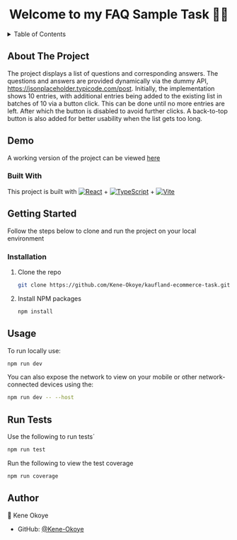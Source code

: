 <h1 align="center">Welcome to my FAQ Sample Task 👋🏿</h1>

<!-- TABLE OF CONTENTS -->
<details>
  <summary>Table of Contents</summary>
  <ol>
    <li>
      <a href="#about-the-project">About The Project</a>
      <ul>
         <li><a href="#demo">Demo</a></li>
      </ul>
      <ul>
        <li><a href="#built-with">Built With</a></li>
      </ul>
    </li>
    <li>
      <a href="#getting-started">Getting Started</a>
      <ul>
        <li><a href="#installation">Installation</a></li>
      </ul>
    </li>
    <li><a href="#usage">Usage</a></li>
    <li><a href="#run-tests">Run Tests</a></li>
    <li><a href="#author">Author</a></li>
  </ol>
</details>

<!-- ABOUT THE PROJECT -->
## About The Project

The project displays a list of questions and corresponding answers. The questions and answers are provided dynamically via the dummy API, https://jsonplaceholder.typicode.com/post. Initially, the implementation shows 10 entries, with additional entries being added to the existing list in batches of 10 via a button click. This can be done until no more entries are left. After which the button is disabled to avoid further clicks. A back-to-top button is also added for better usability when the list gets too long. 


## Demo
A working version of the project can be viewed [here](https://kene-okoye.github.io/kaufland-ecommerce-task/)



### Built With

This project is built with [![React][React.js]][React-url] + [![TypeScript][TypeScript]][TypeScript-url] + [![Vite][Vite]][Vite-url]


<!-- GETTING STARTED -->
## Getting Started

Follow the steps below to clone and run the project on your local environment

### Installation

1. Clone the repo
   ```sh
   git clone https://github.com/Kene-Okoye/kaufland-ecommerce-task.git
   ```
2. Install NPM packages
   ```sh
   npm install
   ```

<!-- USAGE -->
## Usage

To run locally use:
   ```sh
   npm run dev
   ```
You can also expose the network to view on your mobile or other network-connected devices using the:
   ```sh
   npm run dev -- --host
   ```

<!-- RUN TESTS-->
## Run Tests

Use the following to run tests´
   ```sh
   npm run test
   ```

Run the following to view the test coverage
   ```sh
   npm run coverage
   ```


<!-- AUTHOR -->
## Author
👤 Kene Okoye

* GitHub: [@Kene-Okoye](https://github.com/Kene-Okoye)


<!-- MARKDOWN LINKS & IMAGES -->
<!-- https://www.markdownguide.org/basic-syntax/#reference-style-links -->

[React.js]: https://img.shields.io/badge/React-20232A?style=for-the-badge&logo=react&logoColor=61DAFB
[React-url]: https://react.dev/blog/2023/03/16/introducing-react-dev

[TypeScript]: https://img.shields.io/badge/TypeScript-007ACC?style=for-the-badge&logo=typescript&logoColor=white
[TypeScript-url]: https://www.typescriptlang.org/

[Vite]: https://img.shields.io/badge/Vite-646CFF.svg?style=for-the-badge&logo=Vite&logoColor=white
[Vite-url]: https://vitejs.dev/ 
